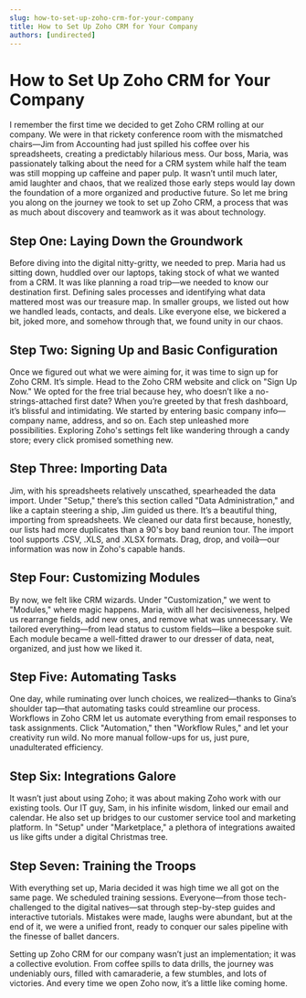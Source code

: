```yaml
---
slug: how-to-set-up-zoho-crm-for-your-company
title: How to Set Up Zoho CRM for Your Company
authors: [undirected]
---
```


# How to Set Up Zoho CRM for Your Company

I remember the first time we decided to get Zoho CRM rolling at our company. We were in that rickety conference room with the mismatched chairs—Jim from Accounting had just spilled his coffee over his spreadsheets, creating a predictably hilarious mess. Our boss, Maria, was passionately talking about the need for a CRM system while half the team was still mopping up caffeine and paper pulp. It wasn’t until much later, amid laughter and chaos, that we realized those early steps would lay down the foundation of a more organized and productive future. So let me bring you along on the journey we took to set up Zoho CRM, a process that was as much about discovery and teamwork as it was about technology.

## Step One: Laying Down the Groundwork

Before diving into the digital nitty-gritty, we needed to prep. Maria had us sitting down, huddled over our laptops, taking stock of what we wanted from a CRM. It was like planning a road trip—we needed to know our destination first. Defining sales processes and identifying what data mattered most was our treasure map. In smaller groups, we listed out how we handled leads, contacts, and deals. Like everyone else, we bickered a bit, joked more, and somehow through that, we found unity in our chaos.

## Step Two: Signing Up and Basic Configuration

Once we figured out what we were aiming for, it was time to sign up for Zoho CRM. It’s simple. Head to the Zoho CRM website and click on "Sign Up Now." We opted for the free trial because hey, who doesn’t like a no-strings-attached first date? When you’re greeted by that fresh dashboard, it’s blissful and intimidating. We started by entering basic company info—company name, address, and so on. Each step unleashed more possibilities. Exploring Zoho's settings felt like wandering through a candy store; every click promised something new.

## Step Three: Importing Data

Jim, with his spreadsheets relatively unscathed, spearheaded the data import. Under "Setup," there’s this section called "Data Administration," and like a captain steering a ship, Jim guided us there. It’s a beautiful thing, importing from spreadsheets. We cleaned our data first because, honestly, our lists had more duplicates than a 90's boy band reunion tour. The import tool supports .CSV, .XLS, and .XLSX formats. Drag, drop, and voilà—our information was now in Zoho's capable hands.

## Step Four: Customizing Modules

By now, we felt like CRM wizards. Under "Customization," we went to "Modules," where magic happens. Maria, with all her decisiveness, helped us rearrange fields, add new ones, and remove what was unnecessary. We tailored everything—from lead status to custom fields—like a bespoke suit. Each module became a well-fitted drawer to our dresser of data, neat, organized, and just how we liked it.

## Step Five: Automating Tasks

One day, while ruminating over lunch choices, we realized—thanks to Gina’s shoulder tap—that automating tasks could streamline our process. Workflows in Zoho CRM let us automate everything from email responses to task assignments. Click "Automation," then "Workflow Rules," and let your creativity run wild. No more manual follow-ups for us, just pure, unadulterated efficiency.

## Step Six: Integrations Galore

It wasn’t just about using Zoho; it was about making Zoho work with our existing tools. Our IT guy, Sam, in his infinite wisdom, linked our email and calendar. He also set up bridges to our customer service tool and marketing platform. In "Setup" under "Marketplace," a plethora of integrations awaited us like gifts under a digital Christmas tree.

## Step Seven: Training the Troops

With everything set up, Maria decided it was high time we all got on the same page. We scheduled training sessions. Everyone—from those tech-challenged to the digital natives—sat through step-by-step guides and interactive tutorials. Mistakes were made, laughs were abundant, but at the end of it, we were a unified front, ready to conquer our sales pipeline with the finesse of ballet dancers.

Setting up Zoho CRM for our company wasn’t just an implementation; it was a collective evolution. From coffee spills to data drills, the journey was undeniably ours, filled with camaraderie, a few stumbles, and lots of victories. And every time we open Zoho now, it’s a little like coming home.